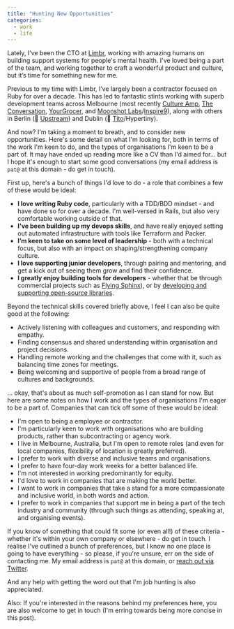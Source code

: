 ```yaml
---
title: "Hunting New Opportunities"
categories:
  - work
  - life
---
```


Lately, I’ve been the CTO at [Limbr](https://www.limbr.org), working with amazing humans on building support systems for people's mental health. I've loved being a part of the team, and working together to craft a wonderful product and culture, but it’s time for something new for me.

Previous to my time with Limbr, I’ve largely been a contractor focused on Ruby for over a decade. This has led to fantastic stints working with superb development teams across Melbourne (most recently [Culture Amp](https://www.cultureamp.com), [The Conversation](https://theconversation.com/au), [YourGrocer](https://www.yourgrocer.com.au), and [Moonshot Labs](https://moonshotlabs.io)/[Inspire9](https://inspire9.com)), along with others in Berlin (👋 [Upstream](http://upstre.am)) and Dublin (👋 [Tito](https://ti.to/home)/Hypertiny).

And now? I'm taking a moment to breath, and to consider new opportunities. Here's some detail on what I'm looking for, both in terms of the work I'm keen to do, and the types of organisations I'm keen to be a part of. It may have ended up reading more like a CV than I'd aimed for… but I hope it's enough to start some good conversations (my email address is `pat@` at this domain - do get in touch).

First up, here's a bunch of things I'd love to do - a role that combines a few of these would be ideal:

* **I love writing Ruby code**, particularly with a TDD/BDD mindset - and have done so for over a decade. I'm well-versed in Rails, but also very comfortable working outside of that.
* **I've been building up my devops skills**, and have really enjoyed setting out automated infrastructure with tools like Terraform and Packer.
* **I’m keen to take on some level of leadership** - both with a technical focus, but also with an impact on shaping/strengthening company culture.
* **I love supporting junior developers**, through pairing and mentoring, and get a kick out of seeing them grow and find their confidence.
* **I greatly enjoy building tools for developers** - whether that be through commercial projects such as [Flying Sphinx](https://info.flying-sphinx.com)), or by [developing and supporting open-source libraries](https://github.com/pat).

Beyond the technical skills covered briefly above, I feel I can also be quite good at the following:

* Actively listening with colleagues and customers, and responding with empathy.
* Finding consensus and shared understanding within organisation and project decisions.
* Handling remote working and the challenges that come with it, such as balancing time zones for meetings.
* Being welcoming and supportive of people from a broad range of cultures and backgrounds.

… okay, that's about as much self-promotion as I can stand for now. But here are some notes on how I work and the types of organisations I'm eager to be a part of. Companies that can tick off some of these would be ideal:

* I'm open to being a employee or contractor.
* I'm particularly keen to work with organisations who are building products, rather than subcontracting or agency work.
* I live in Melbourne, Australia, but I'm open to remote roles (and even for local companies, flexibility of location is greatly preferred).
* I prefer to work with diverse and inclusive teams and organisations.
* I prefer to have four-day work weeks for a better balanced life.
* I'm not interested in working predominantly for equity.
* I'd love to work in companies that are making the world better.
* I want to work in companies that take a stand for a more compassionate and inclusive world, in both words and action.
* I prefer to work in companies that support me in being a part of the tech industry and community (through such things as attending, speaking at, and organising events).

If you know of something that could fit some (or even all!) of these criteria - whether it's within your own company or elsewhere - do get in touch. I realise I've outlined a bunch of preferences, but I know no one place is going to have everything - so please, if you're unsure, err on the side of contacting me. My email address is `pat@` at this domain, or [reach out via Twitter](https://twitter.com/pat).

And any help with getting the word out that I'm job hunting is also appreciated.

Also: If you're interested in the reasons behind my preferences here, you are also welcome to get in touch (I'm erring towards being more concise in this post).
